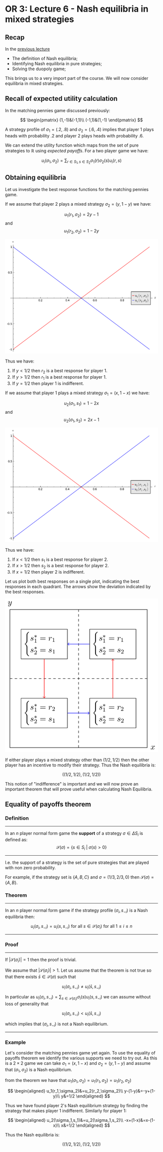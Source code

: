 # OR 3: Lecture 6 - Nash equilibria in mixed strategies

## Recap

In the [previous lecture](Chapter_05-Nash_Equilibria_in_pure_strategies.html)

- The definition of Nash equilibria;
- Identifying Nash equilibria in pure strategies;
- Solving the duopoly game;

This brings us to a very import part of the course. We will now consider equilibria in mixed strategies.

## Recall of expected utility calculation


In the matching pennies game discussed previously:

$$
\begin{pmatrix}
(1,-1)&(-1,1)\\
(-1,1)&(1,-1)
\end{pmatrix}
$$

A strategy profile of $\sigma_1=(.2,.8)$ and $\sigma_2=(.6,.4)$ implies that player 1 plays heads with probability .2 and player 2 plays heads with probability .6.

We can extend the utility function which maps from the set of pure strategies to $\mathbb{R}$ using _expected payoffs_. For a two player game we have:

$$u_{i}(\sigma_1,\sigma_2)=\sum_{r\in S_1,s\in S_2}\sigma_1(r)\sigma_2(s)u_{i}(r,s)$$

## Obtaining equilibria

Let us investigate the best response functions for the matching pennies game.

If we assume that player 2 plays a mixed strategy $\sigma_2=(y,1-y)$ we have:

$$u_1(r_1,\sigma_2)=2y-1$$
and
$$u_1(r_2,\sigma_2)=1-2y$$

![](plots/L06-plot01.png)

Thus we have:

1. If $y<1/2$ then $r_2$ is a best response for player 1.
2. If $y>1/2$ then $r_1$ is a best response for player 1.
3. If $y=1/2$ then player 1 is indifferent.

If we assume that player 1 plays a mixed strategy $\sigma_1=(x,1-x)$ we have:

$$u_2(\sigma_1,s_1)=1-2x$$
and
$$u_2(\sigma_1,s_2)=2x-1$$

![](plots/L06-plot02.png)

Thus we have:

1. If $x<1/2$ then $s_1$ is a best response for player 2.
2. If $x>1/2$ then $s_2$ is a best response for player 2.
3. If $x=1/2$ then player 2 is indifferent.

Let us plot both best responses on a single plot, indicating the best responses in each quadrant. The arrows show the deviation indicated by the best responses.

![](images/L06-img01.png)

If either player plays a mixed strategy other than $(1/2,1/2)$ then the other player has an incentive to modify their strategy. Thus the Nash equilibria is:

$$((1/2,1/2),(1/2,1/2))$$

This notion of "indifference" is important and we will now prove an important theorem that will prove useful when calculating Nash Equilibria.

## Equality of payoffs theorem

### Definition

---

In an $n$ player normal form game the **support** of a strategy $\sigma\in\Delta S_i$ is defined as:
$$\mathcal{S}(\sigma)=\{s\in S_i\;|\;\sigma(s)>0\}$$

---

I.e. the support of a strategy is the set of pure strategies that are played with non zero probability.

For example, if the strategy set is $\{A,B,C\}$ and $\sigma=(1/3,2/3,0)$ then $\mathcal{S}(\sigma)=\{A,B\}$.

### Theorem

---

In an $n$ player normal form game if the strategy profile $(\sigma_i,s_{-i})$ is a Nash equilibria then:

$$u_{i}(\sigma_i,s_{-i})=u_{i}(s,s_{-i})\text{ for all }s\in\mathcal{S}(\sigma_i)\text{ for all }1\leq i\leq n$$

---

### Proof

---

If $|\mathcal{S}(\sigma_i)|=1$ then the proof is trivial.

We assume that $|\mathcal{S}(\sigma_i)|>1$. Let us assume that the theorem is not true so that there exists $\bar s\in\mathcal{S}(\sigma)$ such that

$$u_{i}(\sigma_i,s_{-i})\ne u_{i}(\bar s,s_{-i})$$

In particular as $u_i(\sigma_i,s_{-i})=\sum_{s\in\mathcal{S}(\sigma_i)}\sigma_i(s)u_i(s,s_{-i})$ we can assume without loss of generality that

$$u_{i}(\sigma_i,s_{-i})< u_{i}(\bar s,s_{-i})$$

which implies that $(\sigma_i,s_{-i})$ is not a Nash equilibrium.

---

### Example

Let's consider the matching pennies game yet again. To use the equality of payoffs theorem we identify the various supports we need to try out. As this is a $2\times 2$ game we can take $\sigma_1=(x,1-x)$ and $\sigma_2=(y,1-y)$ and assume that $(\sigma_1,\sigma_2)$ is a Nash equilibrium.

from the theorem we have that $u_1(\sigma_1,\sigma_2)=u_1(r_1,\sigma_2)=u_1(r_2,\sigma_2)$

$$
\begin{aligned}
u_1(r_1,\sigma_2)&=u_2(r_2,\sigma_2)\\
y-(1-y)&=-y+(1-y)\\
y&=1/2
\end{aligned}
$$

Thus we have found player 2's Nash equilibrium strategy by finding the strategy that makes player 1 indifferent. Similarly for player 1:

$$
\begin{aligned}
u_2(\sigma_1,s_1)&=u_2(\sigma_1,s_2)\\
-x+(1-x)&=x-(1-x)\\
x&=1/2
\end{aligned}
$$

Thus the Nash equilibria is:

$$((1/2,1/2),(1/2,1/2))$$
